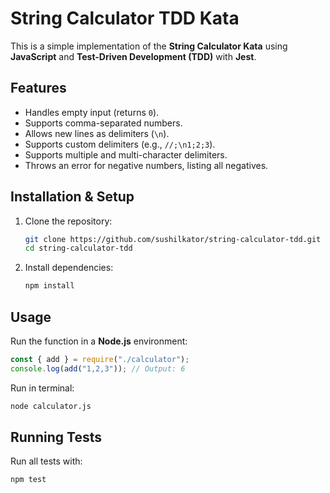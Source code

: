 # String Calculator TDD Kata

This is a simple implementation of the **String Calculator Kata** using **JavaScript** and **Test-Driven Development (TDD)** with **Jest**.

## Features

- Handles empty input (returns `0`).
- Supports comma-separated numbers.
- Allows new lines as delimiters (`\n`).
- Supports custom delimiters (e.g., `//;\n1;2;3`).
- Supports multiple and multi-character delimiters.
- Throws an error for negative numbers, listing all negatives.

## Installation & Setup

1. Clone the repository:
   ```sh
   git clone https://github.com/sushilkator/string-calculator-tdd.git
   cd string-calculator-tdd
   ```
2. Install dependencies:
   ```sh
   npm install
   ```

## Usage

Run the function in a **Node.js** environment:

```javascript
const { add } = require("./calculator");
console.log(add("1,2,3")); // Output: 6
```

Run in terminal:

```sh
node calculator.js
```

## Running Tests

Run all tests with:

```sh
npm test
```

